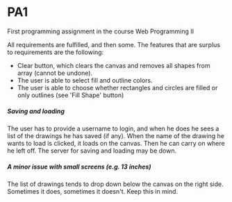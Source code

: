 # PA1
First programming assignment in the course Web Programming II

All requirements are fulfilled, and then some. The features that are surplus to requirements are the following:
+ Clear button, which clears the canvas and removes all shapes from array (cannot be undone).
+ The user is able to select fill and outline colors.
+ The user is able to choose whether rectangles and circles are filled or only outlines (see 'Fill Shape' button)

##### Saving and loading
The user has to provide a username to login, and when he does he sees a list of the drawings he has saved (if any). When the name of the drawing he wants to load is clicked, it loads on the canvas. Then he can carry on where he left off. The server for saving and loading may be down.

##### A minor issue with small screens (e.g. 13 inches)
The list of drawings tends to drop down below the canvas on the right side. Sometimes it does, sometimes it doesn't. Keep this in mind.
